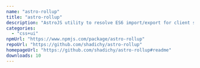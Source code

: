 ```yaml
---
name: "astro-rollup"
title: "astro-rollup"
description: "AstroJS utility to resolve ES6 import/export for client side JavaScript"
categories:
  - "css+ui"
npmUrl: "https://www.npmjs.com/package/astro-rollup"
repoUrl: "https://github.com/shadichy/astro-rollup"
homepageUrl: "https://github.com/shadichy/astro-rollup#readme"
downloads: 10
---
```

